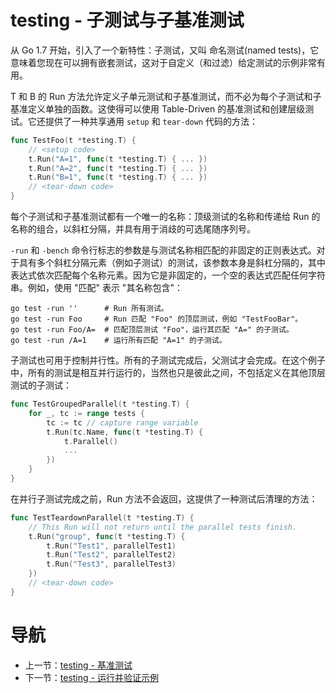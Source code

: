 # testing - 子测试与子基准测试 #

从 Go 1.7 开始，引入了一个新特性：子测试，又叫 命名测试(named tests)，它意味着您现在可以拥有嵌套测试，这对于自定义（和过滤）给定测试的示例非常有用。

T 和 B 的 Run 方法允许定义子单元测试和子基准测试，而不必为每个子测试和子基准定义单独的函数。这使得可以使用 Table-Driven 的基准测试和创建层级测试。它还提供了一种共享通用 `setup` 和 `tear-down` 代码的方法：

```go
func TestFoo(t *testing.T) {
    // <setup code>
    t.Run("A=1", func(t *testing.T) { ... })
    t.Run("A=2", func(t *testing.T) { ... })
    t.Run("B=1", func(t *testing.T) { ... })
    // <tear-down code>
}
```
每个子测试和子基准测试都有一个唯一的名称：顶级测试的名称和传递给 Run 的名称的组合，以斜杠分隔，并具有用于消歧的可选尾随序列号。

`-run` 和 `-bench` 命令行标志的参数是与测试名称相匹配的非固定的正则表达式。对于具有多个斜杠分隔元素（例如子测试）的测试，该参数本身是斜杠分隔的，其中表达式依次匹配每个名称元素。因为它是非固定的，一个空的表达式匹配任何字符串。例如，使用 "匹配" 表示 "其名称包含"：

```
go test -run ''      # Run 所有测试。
go test -run Foo     # Run 匹配 "Foo" 的顶层测试，例如 "TestFooBar"。
go test -run Foo/A=  # 匹配顶层测试 "Foo"，运行其匹配 "A=" 的子测试。
go test -run /A=1    # 运行所有匹配 "A=1" 的子测试。
```
子测试也可用于控制并行性。所有的子测试完成后，父测试才会完成。在这个例子中，所有的测试是相互并行运行的，当然也只是彼此之间，不包括定义在其他顶层测试的子测试：

```go
func TestGroupedParallel(t *testing.T) {
    for _, tc := range tests {
        tc := tc // capture range variable
        t.Run(tc.Name, func(t *testing.T) {
            t.Parallel()
            ...
        })
    }
}
```
在并行子测试完成之前，Run 方法不会返回，这提供了一种测试后清理的方法：

```go
func TestTeardownParallel(t *testing.T) {
    // This Run will not return until the parallel tests finish.
    t.Run("group", func(t *testing.T) {
        t.Run("Test1", parallelTest1)
        t.Run("Test2", parallelTest2)
        t.Run("Test3", parallelTest3)
    })
    // <tear-down code>
}
```

# 导航 #

- 上一节：[testing - 基准测试](09.2.md)
- 下一节：[testing - 运行并验证示例](09.4.md)
